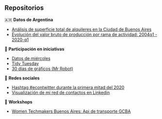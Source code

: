 ## Repositorios

🇦🇷 **Datos de Argentina**
- [Análisis de superficie total de alquileres en la Ciudad de Buenos Aires](https://github.com/karbartolome/datos_argentina/tree/master/R) 
- [Evolución del valor bruto de producción por rama de actividad: 2004q1 - 2020-q1](https://github.com/karbartolome/datos_argentina/blob/master/R/valor_bruto_produccion.R)


🌱 **Participación en iniciativas**
- [Datos de miércoles](https://github.com/karbartolome/datosdemiercoles)
- [Tidy Tuesday](https://github.com/karbartolome/tidytuesday)
- [30 días de gráficos (Mr Robot)](https://github.com/karbartolome/30diasdemrrobot)


👥 **Redes sociales**
- [Hashtag #econtwitter durante la primera mitad del 2020](https://github.com/karbartolome/twitter)
- [Visualización de mi red de contactos en Linkedin](https://github.com/karbartolome/linkedin-network) 


🏫 **Workshops** 
- [Women Techmakers Buenos Aires: Api de transporte GCBA](https://github.com/karbartolome/workshop_api_transporte_mapas)
